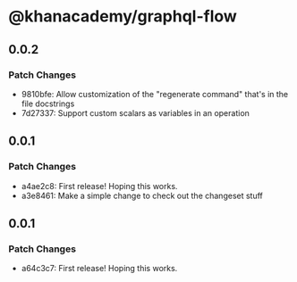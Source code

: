 # @khanacademy/graphql-flow

## 0.0.2

### Patch Changes

-   9810bfe: Allow customization of the "regenerate command" that's in the file docstrings
-   7d27337: Support custom scalars as variables in an operation

## 0.0.1

### Patch Changes

-   a4ae2c8: First release! Hoping this works.
-   a3e8461: Make a simple change to check out the changeset stuff

## 0.0.1

### Patch Changes

-   a64c3c7: First release! Hoping this works.
